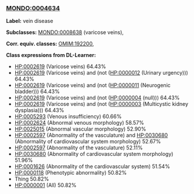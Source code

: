 
### [MONDO:0004634](http://purl.obolibrary.org/obo/MONDO_0004634)
**Label:** vein disease

**Subclasses:** [MONDO:0008638](http://purl.obolibrary.org/obo/MONDO_0008638) (varicose veins), 

**Corr. equiv. classes:** [OMIM:192200](http://purl.obolibrary.org/obo/OMIM_192200), 

**Class expressions from DL-Learner:**

- [HP:0002619](http://purl.obolibrary.org/obo/HP_0002619) (Varicose veins) 64.43%
- [HP:0002619](http://purl.obolibrary.org/obo/HP_0002619) (Varicose veins) and (not ([HP:0000012](http://purl.obolibrary.org/obo/HP_0000012) (Urinary urgency))) 64.43%
- [HP:0002619](http://purl.obolibrary.org/obo/HP_0002619) (Varicose veins) and (not ([HP:0000011](http://purl.obolibrary.org/obo/HP_0000011) (Neurogenic bladder))) 64.43%
- [HP:0002619](http://purl.obolibrary.org/obo/HP_0002619) (Varicose veins) and (not ([HP:0000004](http://purl.obolibrary.org/obo/HP_0000004) (null))) 64.43%
- [HP:0002619](http://purl.obolibrary.org/obo/HP_0002619) (Varicose veins) and (not ([HP:0000003](http://purl.obolibrary.org/obo/HP_0000003) (Multicystic kidney dysplasia))) 64.43%
- [HP:0005293](http://purl.obolibrary.org/obo/HP_0005293) (Venous insufficiency) 60.66%
- [HP:0002624](http://purl.obolibrary.org/obo/HP_0002624) (Abnormal venous morphology) 58.57%
- [HP:0025015](http://purl.obolibrary.org/obo/HP_0025015) (Abnormal vascular morphology) 52.90%
- [HP:0002597](http://purl.obolibrary.org/obo/HP_0002597) (Abnormality of the vasculature) and [HP:0030680](http://purl.obolibrary.org/obo/HP_0030680) (Abnormality of cardiovascular system morphology) 52.67%
- [HP:0002597](http://purl.obolibrary.org/obo/HP_0002597) (Abnormality of the vasculature) 52.11%
- [HP:0030680](http://purl.obolibrary.org/obo/HP_0030680) (Abnormality of cardiovascular system morphology) 51.96%
- [HP:0001626](http://purl.obolibrary.org/obo/HP_0001626) (Abnormality of the cardiovascular system) 51.54%
- [HP:0000118](http://purl.obolibrary.org/obo/HP_0000118) (Phenotypic abnormality) 50.82%
- Thing 50.82%
- [HP:0000001](http://purl.obolibrary.org/obo/HP_0000001) (All) 50.82%



